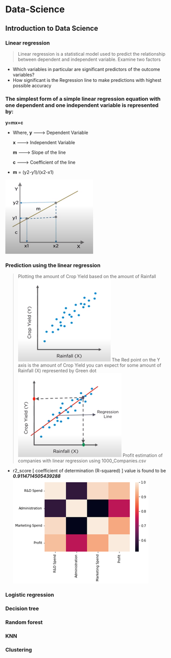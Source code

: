 # Data-Science
## Introduction to Data Science
### Linear regression
> Linear regression is a statistical model used to predict the relationship between dependent and independent variable.
> Examine two factors
  - Which variables in particular are significant predictors of the outcome variables?
  - How significant is the Regression line to make predictions with highest possible accuracy
### The simplest form of a simple linear regression equation with one dependent and one independent variable is represented by:
   **y=mx+c**
  - Where,
    **y** ---> Dependent Variable  
          
    **x** ---> Independent Variable
    
    **m** ---> Slope of the line  
    
    **c** ---> Coefficient of the line
  -  **m** = (y2-y1)/(x2-x1)
    
![Linear Regression](/images/regression.png)

### Prediction using the linear regression
> Plotting the amount of Crop Yield based on the amount of Rainfall
![Plot1](/images/prediction1.png)
> The Red point on the Y axis is the amount of Crop Yield you can expect for some amount of Rainfall (X) represented by Green dot 
![Plot2](/images/prediction2.png)
> Profit estimation of companies with linear regression using 1000_Companies.csv
  - r2_score [ coefficient of determination (R-squared) ] value is found to be ***0.9114714505439288***
![Correlation matrix](/images/heatmap.png)
### Logistic regression
### Decision tree
### Random forest
### KNN
### Clustering
